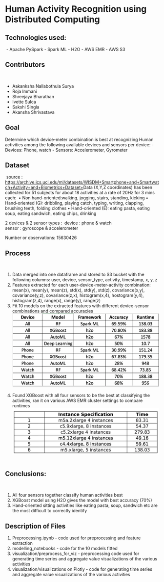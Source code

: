 
# Human Activity Recognition using Distributed Computing
## Technologies used:
​
    - Apache PySpark
    - Spark ML
    - H2O
    - AWS EMR
    - AWS S3
​
​
## Contributors
​
- Aakanksha Nallabothula Surya
- Roja Immani
- Shreejaya Bharathan
- Ivette Sulca
- Sakshi Singla
- Akansha Shrivastava
​
## Goal
Determine which device-meter combination is best at recognizing Human activities among the following available devices and sensors per device:
    - Devices: Phone, watch
    - Sensors: Accelerometer, Gyrometer
    
    
## Dataset
​
source : https://archive.ics.uci.edu/ml/datasets/WISDM+Smartphone+and+Smartwatch+Activity+and+Biometrics+Dataset+
​
Data (X,Y,Z coordinates) has been collected for 51 subjects for about 18 activities at a rate of 20Hz for 3 mins each:
​
    • Non hand-oriented:walking, jogging, stairs, standing, kicking 
    • Hand-oriented (G): dribbling, playing catch, typing, writing, clapping, brushing teeth, folding clothes
    • Hand-oriented (E): eating pasta, eating soup, eating sandwich, eating chips, drinking
    
2 devices & 2 sensor types :
​
    device : phone & watch  
    sensor : gyroscope & accelerometer 
    
Number or observations: 15630426
​
​
## Process
​
1) Data merged into one dataframe and stored to S3 bucket with the following columns:
user, device, sensor_type, activity, timestamp, x, y, z
​
2) Features extracted for each user-device-meter-activity combination:
mean(x), mean(y), mean(z), std(x), std(y), std(z), covariance(x,y), covariance(y,z), covariance(z,x), histogram(x,4), hostogram(y,4), histogram(z,4), range(x), range(y), range(z)
​
3) Fit 10 models on the extracted features with different device-sensor combinations and compared accuracies
​
![image info](./images/accuracies.png)
​
​
4) Found XGBoost with all four sensors to be the best at classifying the activities, ran it on various AWS EMR cluster settings to compare runtimes
​
![image info](./images/best_model_runtimes.png)
​
​
## Conclusions:
​
1) All four sensors together classify human activities best
​
2) XGBoost model using H2O gives the model with best accuracy (70%)
​
3) Hand-oriented sitting activities like eating pasta, soup, sandwich etc are the most difficult to correctly identify
​
​
## Description of Files

1) Preprocessing.ipynb - code used for preprocessing and feature extraction
2) modelling_notebooks - code for the 10 models fitted
3) visualization/preprocess_for_viz - preprocessing code used for generating time series and aggregate value visualizations of the various activities
4) visualization/visualizations on Plotly - code for generating time series and aggregate value visualizations of the various activities
 
